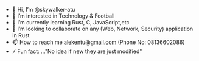 - 👋 Hi, I’m @skywalker-atu
- 👀 I’m interested in Technology & Football
- 🌱 I’m currently learning Rust, C, JavaScript,etc
- 💞️ I’m looking to collaborate on any (Web, Network, Security) application in Rust
- 📫 How to reach me alekentu@gmail.com (Phone No: 08136602086)
- ⚡ Fun fact: ..."No idea if new they are just modified"

<!---
skywalker-atu/skywalker-atu is a ✨ special ✨ repository because its `README.md` (this file) appears on your GitHub profile.
You can click the Preview link to take a look at your changes.
--->
